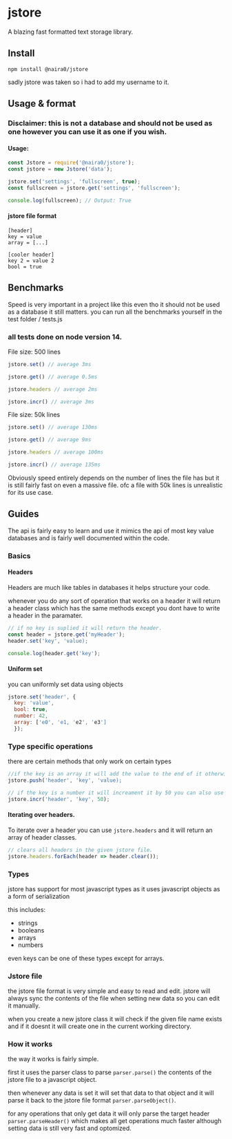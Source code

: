 # jstore
A blazing fast formatted text storage library.

## Install
`npm install @naira0/jstore` 

sadly jstore was taken so i had to add my username to it.

## Usage & format

### Disclaimer: this is not a database and should not be used as one however you can use it as one if you wish. 

#### Usage:
```javascript
const Jstore = require('@naira0/jstore');
const jstore = new Jstore('data');

jstore.set('settings', 'fullscreen', true);
const fullscreen = jstore.get('settings', 'fullscreen');

console.log(fullscreen); // Output: True
```

#### jstore file format
```
[header]
key = value
array = [...]

[cooler header]
key 2 = value 2
bool = true
```

## Benchmarks
Speed is very important in a project like this even tho it should not be used as a database it still matters.
you can run all the benchmarks yourself in the test folder / tests.js

### all tests done on node version 14.
File size: 500 lines
```javascript
jstore.set() // average 3ms

jstore.get() // average 0.5ms

jstore.headers // average 2ms

jstore.incr() // average 3ms
```

File size: 50k lines
```javascript
jstore.set() // average 130ms

jstore.get() // average 9ms

jstore.headers // average 100ms

jstore.incr() // average 135ms
```
Obviously speed entirely depends on the number of lines the file has but it is still fairly fast on even a massive file. ofc a file with 50k lines is unrealistic for its use case.

## Guides
The api is fairly easy to learn and use it mimics the api of most key value databases and is fairly well documented within the code.

### Basics

#### Headers
Headers are much like tables in databases it helps structure your code.

whenever you do any sort of operation that works on a header it will return a header class which has the same methods except you dont have to write a header in the paramater.
```javascript
// if no key is suplied it will return the header.
const header = jstore.get('myHeader');
header.set('key', 'value);

console.log(header.get('key');
```
#### Uniform set
you can uniformly set data using objects
```javascript
jstore.set('header', {
  key: 'value',
  bool: true,
  number: 42,
  array: ['e0', 'e1, 'e2', 'e3']
  });
```

### Type specific operations
there are certain methods that only work on certain types
```javascript
//if the key is an array it will add the value to the end of it otherwise it will do nothing.
jstore.push('header', 'key', 'value);

// if the key is a number it will increament it by 50 you can also use `jstore.decr()` as an opposite.
jstore.incr('header', 'key', 50);
```

#### Iterating over headers.
To iterate over a header you can use `jstore.headers` and it will return an array of header classes.
```javascript
// clears all headers in the given jstore file.
jstore.headers.forEach(header => header.clear());
```

### Types
jstore has support for most javascript types as it uses javascript objects as a form of serialization

this includes:
* strings
* booleans
* arrays
* numbers

even keys can be one of these types except for arrays.

### Jstore file
the jstore file format is very simple and easy to read and edit.
jstore will always sync the contents of the file when setting new data so you can edit it manually.

when you create a new jstore class it will check if the given file name exists and if it doesnt it will create one in the current working directory.

### How it works
the way it works is fairly simple.

first it uses the parser class to parse `parser.parse()` the contents of the jstore file to a javascript object.

then whenever any data is set it will set that data to that object and it will parse it back to the jstore file format `parser.parseObject()`.

for any operations that only get data it will only parse the target header `parser.parseHeader()` which makes all get operations much faster although setting data is still very fast and optomized.
